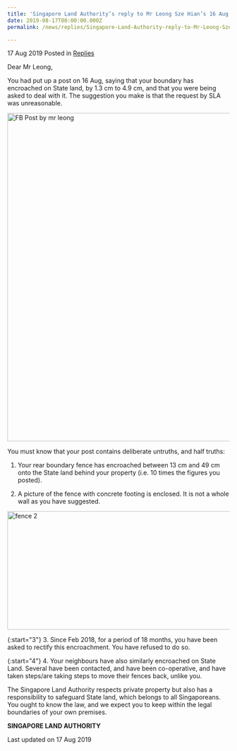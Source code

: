 ```yaml
---
title: 'Singapore Land Authority’s reply to Mr Leong Sze Hian’s 16 Aug Facebook post'
date: 2019-08-17T00:00:00.000Z
permalink: /news/replies/Singapore-Land-Authority-reply-to-Mr-Leong-Sze-Hian-16-Aug-Facebook-post

---
```



17 Aug 2019 Posted in [Replies](/news/replies)  


Dear Mr Leong,  

You had put up a post on 16 Aug, saying that your boundary has encroached on State land, by 1.3 cm to 4.9 cm, and that you were being asked to deal with it. The suggestion you make is that the request by SLA was unreasonable.



<img src="/images/news/replies/1566023578426.jpg" alt="FB Post by mr leong" style="width:531px;height:743px;"> 

You must know that your post contains deliberate untruths, and half truths:


1. Your rear boundary fence has encroached between 13 cm and 49 cm onto the State land behind your property (i.e. 10 times the figures you posted).

2. A picture of the fence with concrete footing is enclosed. It is not a whole wall as you have suggested.



<img src="/images/news/replies/1566022984717.jpg" alt="fence 2" style="width:580px;height:268px;"> 


{:start="3"}
3. Since Feb 2018, for a period of 18 months, you have been asked to rectify this encroachment. You have refused to do so.


{:start="4"}
4. Your neighbours have also similarly encroached on State Land. Several have been contacted, and have been co-operative, and have taken steps/are taking steps to move their fences back, unlike you.   


The Singapore Land Authority respects private property but also has a responsibility to safeguard State land, which belongs to all Singaporeans.  You ought to know the law, and we expect you to keep within the legal boundaries of your own premises. 


**SINGAPORE LAND AUTHORITY** 


<p class="right-side-updated">Last updated on 17 Aug 2019</p> 
